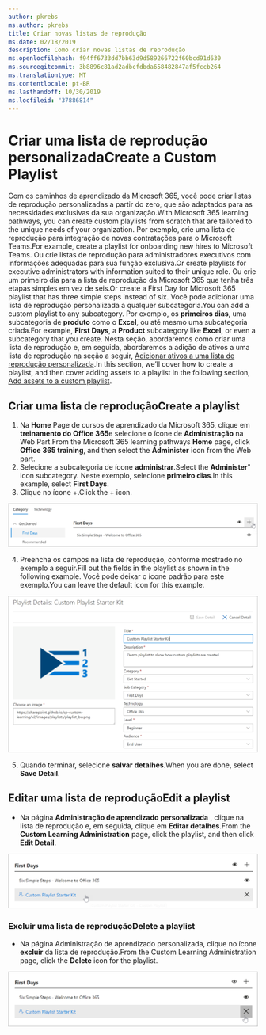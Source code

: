 ```yaml
---
author: pkrebs
ms.author: pkrebs
title: Criar novas listas de reprodução
ms.date: 02/18/2019
description: Como criar novas listas de reprodução
ms.openlocfilehash: f94ff6733dd7bb63d9d589266722f60bcd91d630
ms.sourcegitcommit: 3b8896c81ad2adbcfdbda658482847af5fccb264
ms.translationtype: MT
ms.contentlocale: pt-BR
ms.lasthandoff: 10/30/2019
ms.locfileid: "37886814"
---
```

# <a name="create-a-custom-playlist"></a><span data-ttu-id="bdd9d-103">Criar uma lista de reprodução personalizada</span><span class="sxs-lookup"><span data-stu-id="bdd9d-103">Create a Custom Playlist</span></span>

<span data-ttu-id="bdd9d-104">Com os caminhos de aprendizado da Microsoft 365, você pode criar listas de reprodução personalizadas a partir do zero, que são adaptados para as necessidades exclusivas da sua organização.</span><span class="sxs-lookup"><span data-stu-id="bdd9d-104">With Microsoft 365 learning pathways, you can create custom playlists from scratch that are tailored to the unique needs of your organization.</span></span> <span data-ttu-id="bdd9d-105">Por exemplo, crie uma lista de reprodução para integração de novas contratações para o Microsoft Teams.</span><span class="sxs-lookup"><span data-stu-id="bdd9d-105">For example, create a playlist for onboarding new hires to Microsoft Teams.</span></span> <span data-ttu-id="bdd9d-106">Ou crie listas de reprodução para administradores executivos com informações adequadas para sua função exclusiva.</span><span class="sxs-lookup"><span data-stu-id="bdd9d-106">Or create playlists for executive administrators with information suited to their unique role.</span></span> <span data-ttu-id="bdd9d-107">Ou crie um primeiro dia para a lista de reprodução da Microsoft 365 que tenha três etapas simples em vez de seis.</span><span class="sxs-lookup"><span data-stu-id="bdd9d-107">Or create a First Day for Microsoft 365 playlist that has three simple steps instead of six.</span></span> <span data-ttu-id="bdd9d-108">Você pode adicionar uma lista de reprodução personalizada a qualquer subcategoria.</span><span class="sxs-lookup"><span data-stu-id="bdd9d-108">You can add a custom playlist to any subcategory.</span></span> <span data-ttu-id="bdd9d-109">Por exemplo, os **primeiros dias**, uma subcategoria de **produto** como o **Excel**, ou até mesmo uma subcategoria criada.</span><span class="sxs-lookup"><span data-stu-id="bdd9d-109">For example, **First Days**, a **Product** subcategory like **Excel**, or even a subcategory that you create.</span></span> <span data-ttu-id="bdd9d-110">Nesta seção, abordaremos como criar uma lista de reprodução e, em seguida, abordaremos a adição de ativos a uma lista de reprodução na seção a seguir, [Adicionar ativos a uma lista de reprodução personalizada](custom_addassets.md).</span><span class="sxs-lookup"><span data-stu-id="bdd9d-110">In this section, we’ll cover how to create a playlist, and then cover adding assets to a playlist in the following section, [Add assets to a custom playlist](custom_addassets.md).</span></span>

## <a name="create-a-playlist"></a><span data-ttu-id="bdd9d-111">Criar uma lista de reprodução</span><span class="sxs-lookup"><span data-stu-id="bdd9d-111">Create a playlist</span></span> 

1. <span data-ttu-id="bdd9d-112">Na **Home** Page de cursos de aprendizado da Microsoft 365, clique em **treinamento do Office 365**e selecione o ícone de **Administração** na Web Part.</span><span class="sxs-lookup"><span data-stu-id="bdd9d-112">From the Microsoft 365 learning pathways **Home** page, click **Office 365 training**, and then select the **Administer** icon from the Web part.</span></span> 
2. <span data-ttu-id="bdd9d-113">Selecione a subcategoria de ícone **administrar**.</span><span class="sxs-lookup"><span data-stu-id="bdd9d-113">Select the **Administer**" icon  subcategory.</span></span> <span data-ttu-id="bdd9d-114">Neste exemplo, selecione **primeiro dias**.</span><span class="sxs-lookup"><span data-stu-id="bdd9d-114">In this example, select **First Days**.</span></span>  
3. <span data-ttu-id="bdd9d-115">Clique no ícone +.</span><span class="sxs-lookup"><span data-stu-id="bdd9d-115">Click the + icon.</span></span>  

![CG-newplaylistbtn. png](media/cg-newplaylistbtn.png)

4.  <span data-ttu-id="bdd9d-117">Preencha os campos na lista de reprodução, conforme mostrado no exemplo a seguir.</span><span class="sxs-lookup"><span data-stu-id="bdd9d-117">Fill out the fields in the playlist as shown in the following example.</span></span> <span data-ttu-id="bdd9d-118">Você pode deixar o ícone padrão para este exemplo.</span><span class="sxs-lookup"><span data-stu-id="bdd9d-118">You can leave the default icon for this example.</span></span> 

![CG-newplaylistdetails. png](media/cg-newplaylistdetails.png)

5.  <span data-ttu-id="bdd9d-120">Quando terminar, selecione **salvar detalhes**.</span><span class="sxs-lookup"><span data-stu-id="bdd9d-120">When you are done, select **Save Detail**.</span></span> 

## <a name="edit-a-playlist"></a><span data-ttu-id="bdd9d-121">Editar uma lista de reprodução</span><span class="sxs-lookup"><span data-stu-id="bdd9d-121">Edit a playlist</span></span>

- <span data-ttu-id="bdd9d-122">Na página **Administração de aprendizado personalizada** , clique na lista de reprodução e, em seguida, clique em **Editar detalhes**.</span><span class="sxs-lookup"><span data-stu-id="bdd9d-122">From the **Custom Learning Administration** page, click the playlist, and then click **Edit Detail**.</span></span>  

![CG-editplaylist. png](media/cg-editplaylist.png)

### <a name="delete-a-playlist"></a><span data-ttu-id="bdd9d-124">Excluir uma lista de reprodução</span><span class="sxs-lookup"><span data-stu-id="bdd9d-124">Delete a playlist</span></span>

- <span data-ttu-id="bdd9d-125">Na página Administração de aprendizado personalizada, clique no ícone **excluir** da lista de reprodução.</span><span class="sxs-lookup"><span data-stu-id="bdd9d-125">From the Custom Learning Administration page, click the **Delete** icon for the playlist.</span></span>  

![CG-deleteplaylist. png](media/cg-deleteplaylist.png)